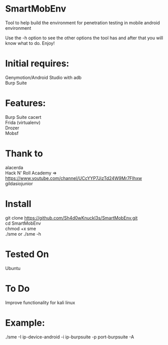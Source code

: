 # SmartMobEnv
Tool to help build the environment for penetration testing in mobile android environment

Use the -h option to see the other options the tool has and after that you will know what to do. Enjoy!

# Initial requires:
Genymotion/Android Studio with adb
<br>Burp Suite

# Features:
Burp Suite cacert
<br>Frida (virtualenv)
<br>Drozer
<br>Mobsf

# Thank to
alacerda
<br>Hack N' Roll Academy => https://www.youtube.com/channel/UCcYYP7JizTd24W9Mr7FIhxw
<br>gildasiojunior

# Install
git clone https://github.com/Sh4d0wKnuckl3s/SmartMobEnv.git
<br>cd SmartMobEnv
<br>chmod +x sme
<br>./sme or ./sme -h

# Tested On
Ubuntu

# To Do
Improve functionality for kali linux

# Example:
./sme -I ip-device-android -i ip-burpsuite -p port-burpsuite -A
